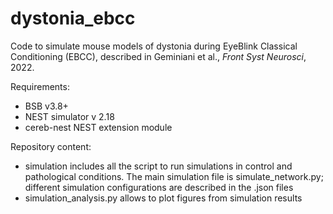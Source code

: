 # dystonia_ebcc
Code to simulate mouse models of dystonia during EyeBlink Classical Conditioning (EBCC), described in Geminiani et al., *Front Syst Neurosci*, 2022.

Requirements:
- BSB v3.8+
- NEST simulator v 2.18
- cereb-nest NEST extension module

Repository content:
- simulation includes all the script to run simulations in control and pathological conditions. The main simulation file is simulate_network.py; different simulation configurations are described in the .json files
- simulation_analysis.py allows to plot figures from simulation results  
